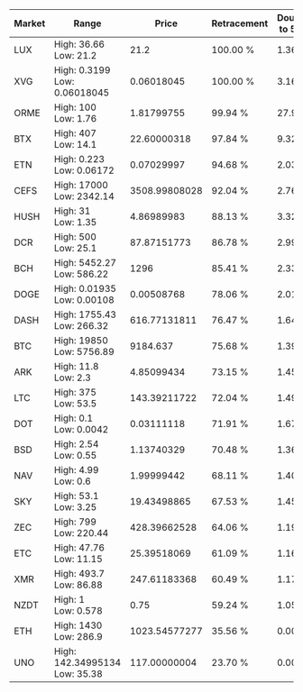 | Market | Range | Price| Retracement | Doubles to 50% |
| --- | --- | --- | --- | --- |
| LUX | High: 36.66<br />Low: 21.2 | 21.2 | 100.00 % | 1.36 |
| XVG | High: 0.3199<br />Low: 0.06018045 | 0.06018045 | 100.00 % | 3.16 |
| ORME | High: 100<br />Low: 1.76 | 1.81799755 | 99.94 % | 27.99 |
| BTX | High: 407<br />Low: 14.1 | 22.60000318 | 97.84 % | 9.32 |
| ETN | High: 0.223<br />Low: 0.06172 | 0.07029997 | 94.68 % | 2.03 |
| CEFS | High: 17000<br />Low: 2342.14 | 3508.99808028 | 92.04 % | 2.76 |
| HUSH | High: 31<br />Low: 1.35 | 4.86989983 | 88.13 % | 3.32 |
| DCR | High: 500<br />Low: 25.1 | 87.87151773 | 86.78 % | 2.99 |
| BCH | High: 5452.27<br />Low: 586.22 | 1296 | 85.41 % | 2.33 |
| DOGE | High: 0.01935<br />Low: 0.00108 | 0.00508768 | 78.06 % | 2.01 |
| DASH | High: 1755.43<br />Low: 266.32 | 616.77131811 | 76.47 % | 1.64 |
| BTC | High: 19850<br />Low: 5756.89 | 9184.637 | 75.68 % | 1.39 |
| ARK | High: 11.8<br />Low: 2.3 | 4.85099434 | 73.15 % | 1.45 |
| LTC | High: 375<br />Low: 53.5 | 143.39211722 | 72.04 % | 1.49 |
| DOT | High: 0.1<br />Low: 0.0042 | 0.03111118 | 71.91 % | 1.67 |
| BSD | High: 2.54<br />Low: 0.55 | 1.13740329 | 70.48 % | 1.36 |
| NAV | High: 4.99<br />Low: 0.6 | 1.99999442 | 68.11 % | 1.40 |
| SKY | High: 53.1<br />Low: 3.25 | 19.43498865 | 67.53 % | 1.45 |
| ZEC | High: 799<br />Low: 220.44 | 428.39662528 | 64.06 % | 1.19 |
| ETC | High: 47.76<br />Low: 11.15 | 25.39518069 | 61.09 % | 1.16 |
| XMR | High: 493.7<br />Low: 86.88 | 247.61183368 | 60.49 % | 1.17 |
| NZDT | High: 1<br />Low: 0.578 | 0.75 | 59.24 % | 1.05 |
| ETH | High: 1430<br />Low: 286.9 | 1023.54577277 | 35.56 % | 0.00 |
| UNO | High: 142.34995134<br />Low: 35.38 | 117.00000004 | 23.70 % | 0.00 |

